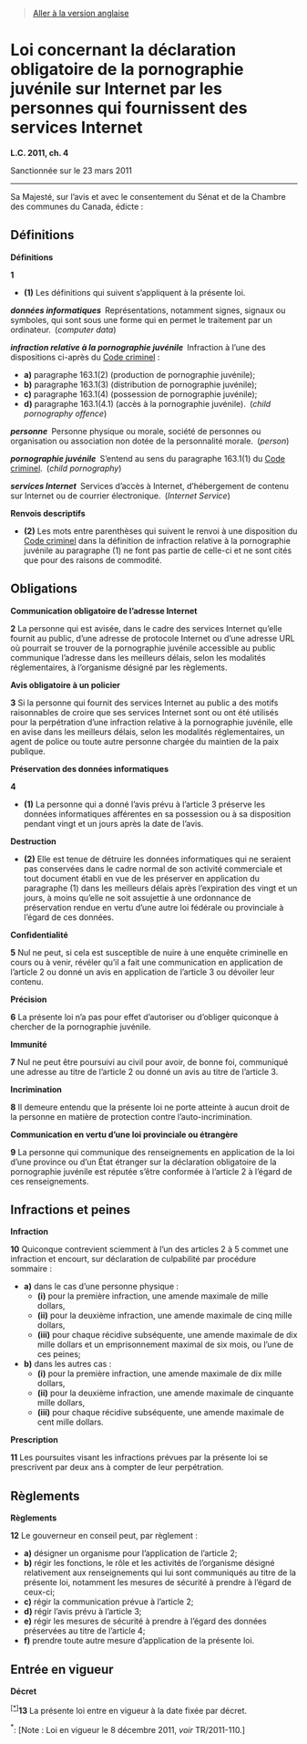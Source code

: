 > [Aller à la version anglaise](/en/Acts/Statutes%20of%20Canada/2011/c.%204.md)

# Loi concernant la déclaration obligatoire de la pornographie juvénile sur Internet par les personnes qui fournissent des services Internet

**L.C. 2011, ch. 4**


Sanctionnée sur le 23 mars 2011

----------



Sa Majesté, sur l’avis et avec le consentement du Sénat et de la Chambre des communes du Canada, édicte :






## Définitions



**Définitions**

**1** 

- **(1)** Les définitions qui suivent s’appliquent à la présente loi.

***données informatiques*** Représentations, notamment signes, signaux ou symboles, qui sont sous une forme qui en permet le traitement par un ordinateur. (*computer data*)

***infraction relative à la pornographie juvénile*** Infraction à l’une des dispositions ci-après du [Code criminel](/fr/Lois/Lois%20révisées%20du%20Canada/C/C-46.md) :
- **a)** paragraphe 163.1(2) (production de pornographie juvénile);
- **b)** paragraphe 163.1(3) (distribution de pornographie juvénile);
- **c)** paragraphe 163.1(4) (possession de pornographie juvénile);
- **d)** paragraphe 163.1(4.1) (accès à la pornographie juvénile). (*child pornography offence*)

***personne*** Personne physique ou morale, société de personnes ou organisation ou association non dotée de la personnalité morale. (*person*)

***pornographie juvénile*** S’entend au sens du paragraphe 163.1(1) du [Code criminel](/fr/Lois/Lois%20révisées%20du%20Canada/C/C-46.md). (*child pornography*)

***services Internet*** Services d’accès à Internet, d’hébergement de contenu sur Internet ou de courrier électronique. (*Internet Service*)

**Renvois descriptifs**

- **(2)** Les mots entre parenthèses qui suivent le renvoi à une disposition du [Code criminel](/fr/Lois/Lois%20révisées%20du%20Canada/C/C-46.md) dans la définition de infraction relative à la pornographie juvénile au paragraphe (1) ne font pas partie de celle-ci et ne sont cités que pour des raisons de commodité.




## Obligations



**Communication obligatoire de l’adresse Internet**

**2** La personne qui est avisée, dans le cadre des services Internet qu’elle fournit au public, d’une adresse de protocole Internet ou d’une adresse URL où pourrait se trouver de la pornographie juvénile accessible au public communique l’adresse dans les meilleurs délais, selon les modalités réglementaires, à l’organisme désigné par les règlements.




**Avis obligatoire à un policier**

**3** Si la personne qui fournit des services Internet au public a des motifs raisonnables de croire que ses services Internet sont ou ont été utilisés pour la perpétration d’une infraction relative à la pornographie juvénile, elle en avise dans les meilleurs délais, selon les modalités réglementaires, un agent de police ou toute autre personne chargée du maintien de la paix publique.




**Préservation des données informatiques**

**4** 

- **(1)** La personne qui a donné l’avis prévu à l’article 3 préserve les données informatiques afférentes en sa possession ou à sa disposition pendant vingt et un jours après la date de l’avis.

**Destruction**

- **(2)** Elle est tenue de détruire les données informatiques qui ne seraient pas conservées dans le cadre normal de son activité commerciale et tout document établi en vue de les préserver en application du paragraphe (1) dans les meilleurs délais après l’expiration des vingt et un jours, à moins qu’elle ne soit assujettie à une ordonnance de préservation rendue en vertu d’une autre loi fédérale ou provinciale à l’égard de ces données.




**Confidentialité**

**5** Nul ne peut, si cela est susceptible de nuire à une enquête criminelle en cours ou à venir, révéler qu’il a fait une communication en application de l’article 2 ou donné un avis en application de l’article 3 ou dévoiler leur contenu.




**Précision**

**6** La présente loi n’a pas pour effet d’autoriser ou d’obliger quiconque à chercher de la pornographie juvénile.




**Immunité**

**7** Nul ne peut être poursuivi au civil pour avoir, de bonne foi, communiqué une adresse au titre de l’article 2 ou donné un avis au titre de l’article 3.




**Incrimination**

**8** Il demeure entendu que la présente loi ne porte atteinte à aucun droit de la personne en matière de protection contre l’auto-incrimination.




**Communication en vertu d’une loi provinciale ou étrangère**

**9** La personne qui communique des renseignements en application de la loi d’une province ou d’un État étranger sur la déclaration obligatoire de la pornographie juvénile est réputée s’être conformée à l’article 2 à l’égard de ces renseignements.




## Infractions et peines



**Infraction**

**10** Quiconque contrevient sciemment à l’un des articles 2 à 5 commet une infraction et encourt, sur déclaration de culpabilité par procédure sommaire :
- **a)** dans le cas d’une personne physique :
	- **(i)** pour la première infraction, une amende maximale de mille dollars,
	- **(ii)** pour la deuxième infraction, une amende maximale de cinq mille dollars,
	- **(iii)** pour chaque récidive subséquente, une amende maximale de dix mille dollars et un emprisonnement maximal de six mois, ou l’une de ces peines;
- **b)** dans les autres cas :
	- **(i)** pour la première infraction, une amende maximale de dix mille dollars,
	- **(ii)** pour la deuxième infraction, une amende maximale de cinquante mille dollars,
	- **(iii)** pour chaque récidive subséquente, une amende maximale de cent mille dollars.




**Prescription**

**11** Les poursuites visant les infractions prévues par la présente loi se prescrivent par deux ans à compter de leur perpétration.




## Règlements



**Règlements**

**12** Le gouverneur en conseil peut, par règlement :
- **a)** désigner un organisme pour l’application de l’article 2;
- **b)** régir les fonctions, le rôle et les activités de l’organisme désigné relativement aux renseignements qui lui sont communiqués au titre de la présente loi, notamment les mesures de sécurité à prendre à l’égard de ceux-ci;
- **c)** régir la communication prévue à l’article 2;
- **d)** régir l’avis prévu à l’article 3;
- **e)** régir les mesures de sécurité à prendre à l’égard des données préservées au titre de l’article 4;
- **f)** prendre toute autre mesure d’application de la présente loi.




## Entrée en vigueur



**Décret**

<sup><a href='#nbp_Ind1A5A_hq_11563'>[*]</a></sup>**13** La présente loi entre en vigueur à la date fixée par décret.

<a name='nbp_Ind1A5A_hq_11563'><sup>*</sup></a>: [Note : Loi en vigueur le 8 décembre 2011, *voir* TR/2011-110.]<br />


